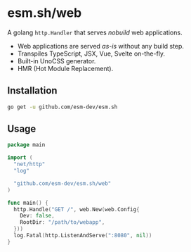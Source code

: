 # esm.sh/web

A golang `http.Handler` that serves _nobuild_ web applications.

- Web applications are served _as-is_ without any build step.
- Transpiles TypeScript, JSX, Vue, Svelte on-the-fly.
- Built-in UnoCSS generator.
- HMR (Hot Module Replacement).

## Installation

```sh
go get -u github.com/esm-dev/esm.sh
```

## Usage

```go
package main

import (
  "net/http"
  "log"

  "github.com/esm-dev/esm.sh/web"
)

func main() {
  http.Handle("GET /", web.New(web.Config{
    Dev: false,
    RootDir: "/path/to/webapp",
  }))
  log.Fatal(http.ListenAndServe(":8080", nil))
}
```
